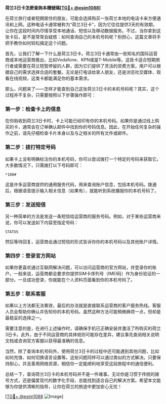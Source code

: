 **荷兰3日卡怎麽查詢本機號碼[[TG💪+ @esim1088](https://t.me/s/esim1088)]**

在荷兰旅行或者短期居住的朋友，可能会选择购买一张荷兰本地的电话卡来方便通讯和上网。这种电话卡通常被称为“荷兰3日卡”，因为它往往提供3天的有效期，让你在这段时间内尽情享受本地通话、短信以及移动数据服务。不过，当你拿到这张卡后，是不是常常会疑惑：如何查询自己的本机号码呢？别担心，这篇文章将手把手教你如何轻松搞定这个问题。

首先，让我们了解一下什么是荷兰3日卡。荷兰3日卡通常由一些知名的国际运营商或本地运营商推出，比如Vodafone、KPN或是T-Mobile等。这些卡适合短期旅行者或需要在荷兰短暂停留的人群，因为它们提供了灵活的资费方案，用户可以根据自己的需求选择合适的套餐。无论是打电话给家人朋友，还是浏览社交媒体、观看在线视频，这类卡都能满足你的基本需求。

那么，问题来了——怎样才能查到自己这张荷兰3日卡的本机号码呢？其实，这个过程并不复杂，只需要按照以下步骤操作即可：

### **第一步：检查卡上的信息**
在你刚收到荷兰3日卡时，卡上可能已经印有你的本机号码。如果你是通过线上购买的卡，通常会在订单确认邮件中找到你的号码信息。因此，在开始任何复杂的操作之前，请先仔细检查卡片本身以及与之相关的所有文件或邮件。

### **第二步：拨打特定号码**
如果卡上没有明确标注你的本机号码，你可以尝试拨打一个特定的号码来获取它。大多数情况下，只需拨打以下号码即可：
```
*100#
```
这是许多运营商提供的通用服务代码，用来查询账户信息，包括本机号码。拨通后，根据语音提示输入相关信息（如果有），就能听到系统播报你的本机号码了。

### **第三步：发送短信**
另一种简单的方法是发送一条短信给运营商的服务号码。例如，对于某些运营商来说，你可以发送如下内容至指定号码：
```
STATUS
```
然后等待回复，运营商会通过短信的形式告诉你你的本机号码以及其他账户详情。

### **第四步：登录官方网站**
如果你更喜欢通过互联网解决问题，可以访问运营商的官方网站，并登录你的账户。一般来说，运营商都会要求你提供SIM卡序列号（IMEI码）作为身份验证的一部分。一旦成功登录，你就能在个人资料页面看到你的本机号码了。

### **第五步：联系客服**
如果以上方法都无法奏效，最后的办法就是直接联系运营商的客户服务热线。客服人员会帮助你确认并告知你的本机号码。虽然这种方法可能稍微麻烦一点，但却是最稳妥的选择之一。

需要注意的是，在进行上述操作时，请确保手机已正确安装并激活了所购买的荷兰3日卡。此外，由于不同运营商的具体规则可能存在差异，建议事先查阅相关说明文档或咨询官方客服以获得最准确的信息。

当然，除了查询本机号码外，使用荷兰3日卡的过程中还可能遇到其他问题，比如如何充值、如何切换语言设置等。这些问题同样可以通过类似的方式解决。只要保持耐心，并且善用网络资源，相信你一定能顺利地享受这段旅程中的通信便利。

总结一下，查询荷兰3日卡的本机号码并不是一件难事。无论你是习惯于传统的拨号方式，还是偏爱现代的数字化手段，总能找到适合自己的解决方案。希望本文能够为你提供清晰的指导，让你在荷兰的旅途中更加安心无忧！

[[TG💪+ @esim1088](https://t.me/s/esim1088) ![Image](https://i.postimg.cc/4NQfJmqS/Snipaste-2025-05-13-00-14-12.png)]